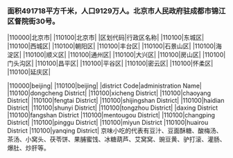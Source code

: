 ### 面积491718平方千米，人口9129万人。北京市人民政府驻成都市锦江区督院街30号。
<!-- ||||| -->
|110000|北京市|
|110100|北京市|
|区划代码|行政区名称|
|110100|东城区|
|110100|西城区|
|110100|朝阳区|
|110100|丰台区|
|110100|石景山区|
|110100|海淀区|
|110100|顺义区|
|110100|通州区|
|110100|大兴区|
|110100|房山区|
|110100|门头沟区|
|110100|昌平区|
|110100|平谷区|
|110100|密云区|
|110100|怀柔区|
|110100|延庆区|

|110000|beijing|
|110100|beijing|
|district Code|administration Name|
|110100|dongcheng District|
|110100|xicheng District|
|110100|chaoyang District|
|110100|fengtai District|
|110100|shijingshan District|
|110100|haidian District|
|110100|shunyi District|
|110100|tongzhou District|
|daxing District
|110100|fangshan District
|110100|mentougou District|
|110100|changping District|
|110100|pinggu District|
|110100|miyun District
|110100|huairou District
|110100|yanqing District|
京味小吃的代表有豆汁、豆面酥糖、酸梅汤、茶汤、小窝头、茯苓饼、果脯蜜饯、冰糖葫芦、艾窝窝、豌豆黄、驴打滚、灌肠、爆肚、炒肝等。



